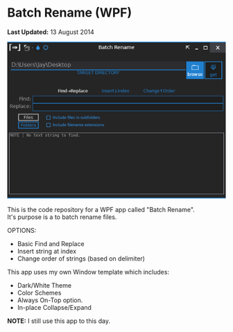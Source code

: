 # Batch Rename (WPF)
**Last Updated:** 13 August 2014

![alt](screenshots/wpf-batchrename-001.png)

This is the code repository for a WPF app called "Batch Rename".<br/>
It's purpose is a to batch rename files.

OPTIONS:
- Basic Find and Replace
- Insert string at index
- Change order of strings (based on delimiter)

This app uses my own Window template which includes:
- Dark/White Theme
- Color Schemes
- Always On-Top option.
- In-place Collapse/Expand

**NOTE:** I still use this app to this day.
